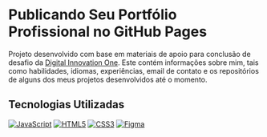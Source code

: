 <h1>
    <span>Publicando Seu Portfólio Profissional no GitHub Pages</span>
</h1>

Projeto desenvolvido com base em materiais de apoio para conclusão de desafio da [Digital Innovation One](https://www.dio.me/). 
Este contém informações sobre mim, tais como habilidades, idiomas, experiências, email de contato e os repositórios de alguns dos meus projetos desenvolvidos até o momento.

## Tecnologias Utilizadas
[![JavaScript](https://img.shields.io/badge/JavaScript-000?style=for-the-badge&logo=javascript&logoColor=30A3DC)]()
[![HTML5](https://img.shields.io/badge/HTML5-000?style=for-the-badge&logo=html5&logoColor=E94D5F)]() 
[![CSS3](https://img.shields.io/badge/CSS3-000?style=for-the-badge&logo=css3&logoColor=30A3DC)]()
[![Figma](https://img.shields.io/badge/Protótipo%20no%20Figma-000?style=for-the-badge&logo=figma&logoColor=E94D5F)](https://www.figma.com/file/g6zA6klLrCWZAp76tzoVJZ/Portfolio---EDUCATION?node-id=0%3A1)
